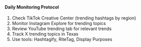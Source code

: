 #### Daily Monitoring Protocol
1. Check TikTok Creative Center (trending hashtags by region)
2. Monitor Instagram Explore for trending topics
3. Review YouTube trending tab for relevant trends
4. Track X trending topics in Texas
5. Use tools: Hashtagify, RiteTag, Display Purposes
